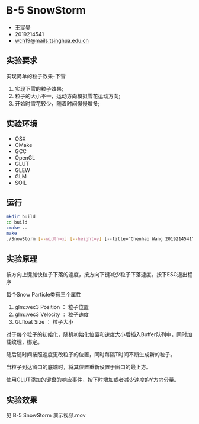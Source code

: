 # B-5 SnowStorm

- 王宸昊
- 2019214541
- wch19@mails.tsinghua.edu.cn

## 实验要求

实现简单的粒子效果-下雪

1) 实现下雪的粒子效果;
2) 粒子的大小不一，运动方向模拟雪花运动方向; 
3) 开始时雪花较少，随着时间慢慢增多;

## 实验环境

- OSX
- CMake
- GCC
- OpenGL
- GLUT
- GLEW
- GLM
- SOIL

## 运行

```bash
mkdir build
cd build
cmake ..
make
./SnowStorm [--width=x] [--height=y] [--title=”Chenhao Wang 2019214541”]
```

## 实验原理

按方向上键加快粒子下落的速度，按方向下键减少粒子下落速度。按下ESC退出程序

每个Snow Particle类有三个属性
1. glm::vec3 Position ： 粒子位置
2. glm::vec3 Velocity ： 粒子速度
3. GLfloat Size ： 粒子大小

对于每个粒子的初始化，随机初始化位置和速度大小后插入Buffer队列中，同时加载纹理，绑定。

随后随时间按照速度更改粒子的位置，同时每隔T时间不断生成新的粒子。

当粒子到达窗口的底端时，将其位置重新设置于窗口的最上方。

使用GLUT添加的键盘的响应事件，按下时增加或者减少速度的Y方向分量。

## 实验效果

见 B-5 SnowStorm 演示视频.mov
